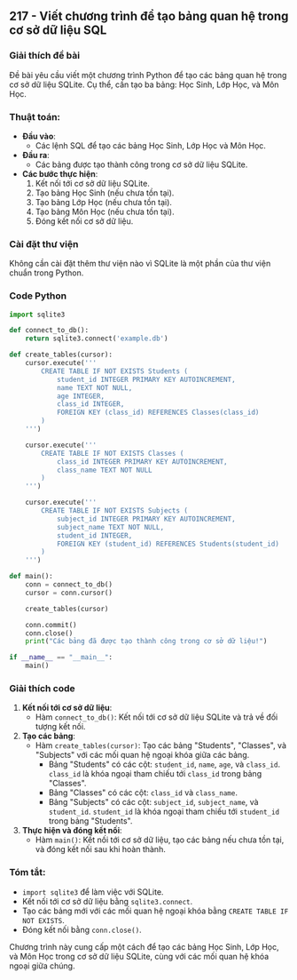 ## 217 - Viết chương trình để tạo bảng quan hệ trong cơ sở dữ liệu SQL

### Giải thích đề bài

Đề bài yêu cầu viết một chương trình Python để tạo các bảng quan hệ trong cơ sở dữ liệu SQLite. Cụ thể, cần tạo ba bảng: Học Sinh, Lớp Học, và Môn Học.

### Thuật toán:

- **Đầu vào**:
  - Các lệnh SQL để tạo các bảng Học Sinh, Lớp Học và Môn Học.
- **Đầu ra**:
  - Các bảng được tạo thành công trong cơ sở dữ liệu SQLite.
- **Các bước thực hiện**:
  1. Kết nối tới cơ sở dữ liệu SQLite.
  2. Tạo bảng Học Sinh (nếu chưa tồn tại).
  3. Tạo bảng Lớp Học (nếu chưa tồn tại).
  4. Tạo bảng Môn Học (nếu chưa tồn tại).
  5. Đóng kết nối cơ sở dữ liệu.

### Cài đặt thư viện

Không cần cài đặt thêm thư viện nào vì SQLite là một phần của thư viện chuẩn trong Python.

### Code Python

```python
import sqlite3

def connect_to_db():
    return sqlite3.connect('example.db')

def create_tables(cursor):
    cursor.execute('''
        CREATE TABLE IF NOT EXISTS Students (
            student_id INTEGER PRIMARY KEY AUTOINCREMENT,
            name TEXT NOT NULL,
            age INTEGER,
            class_id INTEGER,
            FOREIGN KEY (class_id) REFERENCES Classes(class_id)
        )
    ''')

    cursor.execute('''
        CREATE TABLE IF NOT EXISTS Classes (
            class_id INTEGER PRIMARY KEY AUTOINCREMENT,
            class_name TEXT NOT NULL
        )
    ''')

    cursor.execute('''
        CREATE TABLE IF NOT EXISTS Subjects (
            subject_id INTEGER PRIMARY KEY AUTOINCREMENT,
            subject_name TEXT NOT NULL,
            student_id INTEGER,
            FOREIGN KEY (student_id) REFERENCES Students(student_id)
        )
    ''')

def main():
    conn = connect_to_db()
    cursor = conn.cursor()

    create_tables(cursor)

    conn.commit()
    conn.close()
    print("Các bảng đã được tạo thành công trong cơ sở dữ liệu!")

if __name__ == "__main__":
    main()
```

### Giải thích code

1. **Kết nối tới cơ sở dữ liệu**:
   - Hàm `connect_to_db()`: Kết nối tới cơ sở dữ liệu SQLite và trả về đối tượng kết nối.
2. **Tạo các bảng**:
   - Hàm `create_tables(cursor)`: Tạo các bảng "Students", "Classes", và "Subjects" với các mối quan hệ ngoại khóa giữa các bảng.
     - Bảng "Students" có các cột: `student_id`, `name`, `age`, và `class_id`. `class_id` là khóa ngoại tham chiếu tới `class_id` trong bảng "Classes".
     - Bảng "Classes" có các cột: `class_id` và `class_name`.
     - Bảng "Subjects" có các cột: `subject_id`, `subject_name`, và `student_id`. `student_id` là khóa ngoại tham chiếu tới `student_id` trong bảng "Students".
3. **Thực hiện và đóng kết nối**:
   - Hàm `main()`: Kết nối tới cơ sở dữ liệu, tạo các bảng nếu chưa tồn tại, và đóng kết nối sau khi hoàn thành.

### Tóm tắt:

- `import sqlite3` để làm việc với SQLite.
- Kết nối tới cơ sở dữ liệu bằng `sqlite3.connect`.
- Tạo các bảng mới với các mối quan hệ ngoại khóa bằng `CREATE TABLE IF NOT EXISTS`.
- Đóng kết nối bằng `conn.close()`.

Chương trình này cung cấp một cách để tạo các bảng Học Sinh, Lớp Học, và Môn Học trong cơ sở dữ liệu SQLite, cùng với các mối quan hệ khóa ngoại giữa chúng.
